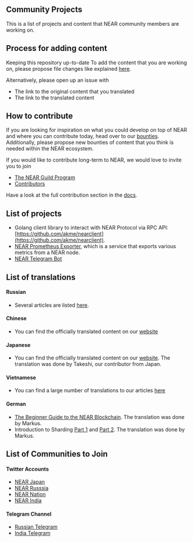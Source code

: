 ## Community Projects

This is a list of projects and content that NEAR community members are working on.

## Process for adding content

Keeping this repository up-to-date
To add the content that you are working on, please propose file changes like explained [here](https://docs.github.com/en/github/managing-files-in-a-repository/editing-files-in-another-users-repository).

Alternatively, please open up an issue with
* The link to the original content that you translated
* The link to the translated content

## How to contribute

If you are looking for inspiration on what you could develop on top of NEAR and where you can contribute today, head over to our [bounties](https://github.com/near/bounties/issues).
Additionally, please propose new bounties of content that you think is needed within the NEAR ecosystem. 

If you would like to contribute long-term to NEAR, we would love to invite you to join
* [The NEAR Guild Program](https://near.org/guilds/)
* [Contributors](https://near.org/contributor/)

Have a look at the full contribution section in the [docs](https://docs.near.org/docs/contribution/contribution-overview).

## List of projects

* Golang client library to interact with NEAR Protocol via RPC API: [https://github.com/akme/nearclient](https://github.com/akme/nearclient).
* [NEAR Prometheus Exporter](https://github.com/masknetgoal634/near-prometheus-exporter), which is a service that exports various metrics from a NEAR node.
* [NEAR Telegram Bot](https://github.com/zavodil/nearup_telegram_bot)

## List of translations

#### Russian
* Several articles are listed [here](https://github.com/zavodil/cryptasutra/tree/master/near-protocol).

#### Chinese
* You can find the officially translated content on our [website](https://near.org/zh/blog/)

#### Japanese
* You can find the officially translated content on our [website](https://near.org/ja/blog/). The translation was done by Takeshi, our contributor from Japan.

#### Vietnamese
* You can find a large number of translations to our articles [here](https://medium.com/@NearProtocolJP)

#### German
* [The Beginner Guide to the NEAR Blockchain](https://medium.com/@nearprotocolgermany/das-starter-handbuch-zur-near-blockchain-c1ea60147ea6). The translation was done by Markus.
* Introduction to Sharding [Part 1](https://medium.com/@nearprotocolgermany/ein-leitfaden-zum-blockchain-sharding-teil-1-e90859ac94a8) and [Part 2](https://medium.com/@nearprotocolgermany/ein-leitfaden-zum-blockchain-sharding-teil-2-cb38303bd2de). The translation was done by Markus.


## List of Communities to Join

#### Twitter Accounts
* [NEAR Japan](https://twitter.com/NEARProtocolJP)
* [NEAR Russsia](https://twitter.com/near_protocol)
* [NEAR Nation](https://twitter.com/Near_Nation)
* [NEAR India](https://twitter.com/NEARProtocol_IN)

#### Telegram Channel

* [Russian Telegram](https://t.me/near_protocol)
* [India Telegram](https://t.me/cryptonear_IN)